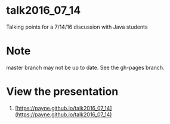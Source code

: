 # talk2016_07_14
Talking points for a 7/14/16 discussion with Java students

# Note
master branch may not be up to date.   See the gh-pages branch.

# View the presentation
1. [https://payne.github.io/talk2016_07_14](https://payne.github.io/talk2016_07_14)
